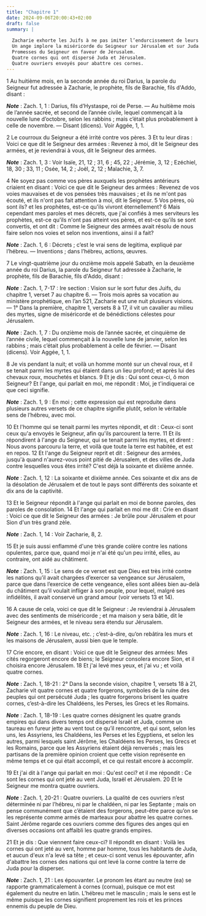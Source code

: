 ```yaml
---
title: "Chapitre 1"
date: 2024-09-06T20:00:43+02:00
draft: false
summary: |
  
  Zacharie exhorte les Juifs à ne pas imiter l’endurcissement de leurs pères.
  Un ange implore la miséricorde du Seigneur sur Jérusalem et sur Juda.
  Promesses du Seigneur en faveur de Jérusalem.
  Quatre cornes qui ont dispersé Juda et Jérusalem.
  Quatre ouvriers envoyés pour abattre ces cornes.
---
```



1 Au huitième mois, en la seconde année du roi Darius, la parole du Seigneur fut adressée à Zacharie, le prophète, fils de Barachie, fils d'Addo, disant :

***Note*** :  Zach. 1, 1 : Darius, fils d’Hystaspe, roi de Perse. ― Au huitième mois de l’année sacrée, et second de l’année civile, lequel commençait à la nouvelle lune d’octobre, selon les rabbins ; mais c’était plus probablement à celle de novembre. ― Disant (dicens). Voir Aggée, 1, 1.


2 Le courroux du Seigneur a été irrité contre vos pères. 3 Et tu leur diras : Voici ce que dit le Seigneur des armées : Revenez à moi, dit le Seigneur des armées, et je reviendrai à vous, dit le Seigneur des armées.

***Note*** :  Zach. 1, 3 : Voir Isaïe, 21, 12 ; 31, 6 ; 45, 22 ; Jérémie, 3, 12 ; Ezéchiel, 18, 30 ; 33, 11 ; Osée, 14, 2 ; Joël, 2, 12 ; Malachie, 3, 7.

4 Ne soyez pas comme vos pères auxquels les prophètes antérieurs criaient en disant : Voici ce que dit le Seigneur des armées : Revenez de vos voies mauvaises et de vos pensées très mauvaises ; et ils ne m'ont pas écouté, et ils n'ont pas fait attention à moi, dit le Seigneur. 5 Vos pères, où sont ils? et les prophètes, est-ce qu'ils vivront éternellement? 6 Mais cependant mes paroles et mes décrets, que j'ai confiés à mes serviteurs les prophètes, est-ce qu'ils n'ont pas atteint vos pères, et est-ce qu'ils se sont convertis, et ont dit : Comme le Seigneur des armées avait résolu de nous faire selon nos voies et selon nos inventions, ainsi il a fait?

***Note*** :  Zach. 1, 6 : Décrets ; c’est le vrai sens de legitima, expliqué par l’hébreu. ― Inventions ; dans l’hébreu, actions, œuvres.


7 Le vingt-quatrième jour du onzième mois appelé Sabath, en la deuxième année du roi Darius, la parole du Seigneur fut adressée à Zacharie, le prophète, fils de Barachie, fils d'Addo, disant :

***Note*** :  Zach. 1, 7-17 : Ire section : Vision sur le sort futur des Juifs, du chapitre 1, verset 7 au chapitre 6. ― Trois mois après sa vocation au ministère prophétique, en l’an 521, Zacharie eut une nuit plusieurs visions. ― 1° Dans la première, chapitre 1, versets 8 à 17, il vit un cavalier au milieu des myrtes, signe de miséricorde et de bénédictions célestes pour Jérusalem.

***Note*** :  Zach. 1, 7 : Du onzième mois de l’année sacrée, et cinquième de l’année civile, lequel commençait à la nouvelle lune de janvier, selon les rabbins ; mais c’était plus probablement à celle de février. ― Disant (dicens). Voir Aggée, 1, 1.


8 Je vis pendant la nuit; et voilà un homme monté sur un cheval roux, et il se tenait parmi les myrtes qui étaient dans un lieu profond; et après lui des chevaux roux, mouchetés et blancs. 9 Et je dis : Qui sont ceux-ci, ô mon Seigneur? Et l'ange, qui parlait en moi, me répondit : Moi, je t'indiquerai ce que ceci signifie.

***Note*** :  Zach. 1, 9 : En moi ; cette expression qui est reproduite dans plusieurs autres versets de ce chapitre signifie plutôt, selon le véritable sens de l’hébreu, avec moi.

10 Et l'homme qui se tenait parmi les myrtes répondit, et dit : Ceux-ci sont ceux qu'a envoyés le Seigneur, afin qu'ils parcourent la terre. 11 Et ils répondirent à l'ange du Seigneur, qui se tenait parmi les myrtes, et dirent : Nous avons parcouru la terre, et voilà que toute la terre est habitée, et est en repos. 12 Et l'ange du Seigneur reprit et dit : Seigneur des armées, jusqu'à quand n'aurez-vous point pitié de Jérusalem, et des villes de Juda contre lesquelles vous êtes irrité? C'est déjà la soixante et dixième année.

***Note*** :  Zach. 1, 12 : La soixante et dixième année. Ces soixante et dix ans de la désolation de Jérusalem et de tout le pays sont différents des soixante et dix ans de la captivité.

13 Et le Seigneur répondit à l'ange qui parlait en moi de bonne paroles, des paroles de consolation. 14 Et l'ange qui parlait en moi me dit : Crie en disant : Voici ce que dit le Seigneur des armées : Je brûle pour Jérusalem et pour Sion d'un très grand zèle.

***Note*** :  Zach. 1, 14 : Voir Zacharie, 8, 2.

15 Et je suis aussi enflammé d'une très grande colère contre les nations opulentes, parce que, quand moi je n'ai été qu'un peu irrité, elles, au contraire, ont aidé au châtiment.

***Note*** :  Zach. 1, 15 : Le sens de ce verset est que Dieu est très irrité contre les nations qu’il avait chargées d’exercer sa vengeance sur Jérusalem, parce que dans l’exercice de cette vengeance, elles sont allées bien au-delà du châtiment qu’il voulait infliger à son peuple, pour lequel, malgré ses infidélités, il avait conservé un grand amour (voir versets 13 et 14).

16 A cause de cela, voici ce que dit le Seigneur : Je reviendrai à Jérusalem avec des sentiments de miséricorde ; et ma maison y sera bâtie, dit le Seigneur des armées, et le niveau sera étendu sur Jérusalem.

***Note*** :  Zach. 1, 16 : Le niveau, etc. ; c’est-à-dire, qu’on rebâtira les murs et les maisons de Jérusalem, aussi bien que le temple.

17 Crie encore, en disant : Voici ce que dit le Seigneur des armées: Mes cités regorgeront encore de biens; le Seigneur consolera encore Sion, et il choisira encore Jérusalem. 18 Et j'ai levé mes yeux, et j'ai vu ; et voilà quatre cornes.

***Note*** :  Zach. 1, 18-21 : 2° Dans la seconde vision, chapitre 1, versets 18 à 21, Zacharie vit quatre cornes et quatre forgerons, symboles de la ruine des peuples qui ont persécuté Juda ; les quatre forgerons brisent les quatre cornes, c’est-à-dire les Chaldéens, les Perses, les Grecs et les Romains.

***Note*** :  Zach. 1, 18-19 : Les quatre cornes désignent les quatre grands empires qui dans divers temps ont dispersé Israël et Juda, comme un taureau en fureur jette au vent tout ce qu’il rencontre, et qui sont, selon les uns, les Assyriens, les Chaldéens, les Perses et les Egyptiens, et selon les autres, parmi lesquels saint Jérôme, les Chaldéens les Perses, les Grecs et les Romains, parce que les Assyriens étaient déjà renversés ; mais les partisans de la première opinion croient que cette vision représente en même temps et ce qui était accompli, et ce qui restait encore à accomplir.

19 Et j'ai dit à l'ange qui parlait en moi : Qu'est ceci? et il me répondit : Ce sont les cornes qui ont jeté au vent Juda, Israël et Jérusalem. 20 Et le Seigneur me montra quatre ouvriers.

***Note*** :  Zach. 1, 20-21 : Quatre ouvriers. La qualité de ces ouvriers n’est déterminée ni par l’hébreu, ni par le chaldéen, ni par les Septante ; mais on pense communément que c’étaient des forgerons, peut-être parce qu’on se les représente comme armés de marteaux pour abattre les quatre cornes. Saint Jérôme regarde ces ouvriers comme des figures des anges qui en diverses occasions ont affaibli les quatre grands empires.

21 Et je dis : Que viennent faire ceux-ci? Il répondit en disant : Voilà les cornes qui ont jeté au vent, homme par homme, tous les habitants de Juda, et aucun d'eux n'a levé sa tête ; et ceux-ci sont venus les épouvanter, afin d'abattre les cornes des nations qui ont levé la corne contre la terre de Juda pour la disperser.

***Note*** :  Zach. 1, 21 : Les épouvanter. Le pronom les étant au neutre (ea) se rapporte grammaticalement à cornes (cornua), puisque ce mot est également du neutre en latin. L’hébreu met le masculin ; mais le sens est le même puisque les cornes signifient proprement les rois et les princes ennemis du peuple de Dieu.

